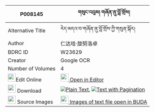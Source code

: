|P008145|གསུང་འབུམ། གཞོན་ནུ་བློ་གྲོས། 
| --- | --- 
|Alternative Title |རེད་མདའ་བ་གཞོན་ནུ་བློ་གྲོས་ཀྱི་གསུན་སྐོར།
|Author| 仁达哇·旋努洛卓
|BDRC ID | W23629
|Creator | Google OCR
|Number of Volumes| 4
|<img width="25" src="https://img.icons8.com/color/25/000000/edit-property.png">Edit Online| [<img width="25" src="https://avatars.githubusercontent.com/u/45091458?s=200&v=4"> Open in Editor](http://editor.openpecha.org/P008145)
|<img width="25" src="https://img.icons8.com/fluent/48/000000/download-2.png"/>  Download | [![](https://img.icons8.com/color/20/000000/txt.png)Plain Text](https://github.com/Openpecha/P008145/releases/download/v1/sungbum_shyonnu_lodro_plain_P008145.zip), [![](https://img.icons8.com/color/20/000000/txt.png)Text with Pagination](https://github.com/Openpecha/P008145/releases/download/v1/sungbum_shyonnu_lodro_pages_P008145.zip)
|<img width="25" src="https://img.icons8.com/plasticine/100/000000/pictures-folder.png"/>  Source Images | [<img width="25" src="https://library.bdrc.io/icons/BUDA-small.svg"> Images of text file open in BUDA](https://library.bdrc.io/show/bdr:W23629)